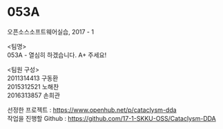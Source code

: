 # 053A

오픈소스소프트웨어실습, 2017 - 1

<팀명>     
053A - 열심히 하겠습니다. A+ 주세요! 

<팀원 구성>     
2011314413 구동환    
2015312521 노해찬    
2016313857 손희관    


선정한 프로젝트 : https://www.openhub.net/p/cataclysm-dda    
작업을 진행할 Github : https://github.com/17-1-SKKU-OSS/Cataclysm-DDA
